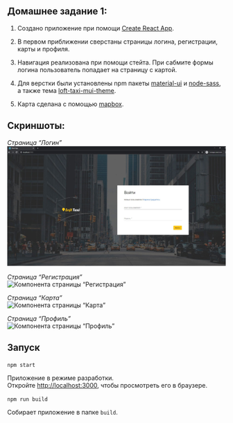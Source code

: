 ## Домашнее задание 1:

1. Cоздано приложение  при помощи [Create React App](https://github.com/facebook/create-react-app).

2. В первом приближении сверстаны страницы логина, регистрации, карты и профиля.

3. Навигация реализована при помощи стейта. При сабмите формы логина пользователь попадает на страницу с картой. 

4. Для верстки были установлены npm пакеты [material-ui](https://github.com/mui-org/material-ui) и [node-sass](https://github.com/sass/node-sass), а также тема [loft-taxi-mui-theme](https://www.npmjs.com/package/loft-taxi-mui-theme).

5. Карта сделана с помощью [mapbox](https://github.com/mapbox/mapbox-gl-js).

## Cкриншоты:

*Страница “Логин”*<br />
![Компонента страницы “Логин”](./screenshots/homework-1/login.JPG)

*Страница “Регистрация”*<br />
![Компонента страницы “Регистрация”](./screenshots/homework-01/register.JPG)

*Страница “Карта”*<br />
![Компонента страницы “Карта”](./screenshots/homework-01/map.JPG)

*Страница “Профиль”*<br />
![Компонента страницы “Профиль”](./screenshots/homework-01/profile.JPG)

## Запуск
`npm start`

Приложение в режиме разработки.<br />
Откройте [http://localhost:3000](http://localhost:3000), чтобы просмотреть его в браузере.

`npm run build`

Собирает приложение в папке `build`.